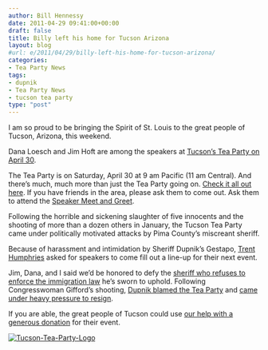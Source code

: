 ```yaml
---
author: Bill Hennessy
date: 2011-04-29 09:41:00+00:00
draft: false
title: Billy left his home for Tucson Arizona
layout: blog
#url: e/2011/04/29/billy-left-his-home-for-tucson-arizona/
categories:
- Tea Party News
tags:
- dupnik
- Tea Party News
- tucson tea party
type: "post"
---
```


I am so proud to be bringing the Spirit of St. Louis to the great people of Tucson, Arizona, this weekend.

Dana Loesch and Jim Hoft are among the speakers at [Tucson’s Tea Party on April 30](https://www.tucsonteaparty.org/). 

The Tea Party is on Saturday, April 30 at 9 am Pacific (11 am Central). And there’s much, much more than just the Tea Party going on. [Check it all out here](https://ttpdaily.com/wp-content/uploads/2011/04/April-Flyer.pdf). If you have friends in the area, please ask them to come out. Ask them to attend the [Speaker Meet and Greet](https://www.tucsonteaparty.org/p/2010-ballot-propostions.html). 

Following the horrible and sickening slaughter of five innocents and the shooting of more than a dozen others in January, the Tucson Tea Party came under politically motivated attacks by Pima County’s miscreant sheriff. 

Because of harassment and intimidation by Sheriff Dupnik’s Gestapo, [Trent Humphries](https://arizonateaparty.ning.com/profile/TrentHumphries) asked for speakers to come fill out a line-up for their next event. 

Jim, Dana, and I said we’d be honored to defy the [sheriff who refuses to enforce the immigration law](https://patdollard.com/2011/01/flashback-during-illegal-immigration-debate-sheriff-calls-arizona-immigration-law-and-legislatures-passage-of-it-racist/) he’s sworn to uphold. Following Congresswoman Gifford’s shooting, [Dupnik blamed the Tea Party](https://hennessysview.com/crime/a-national-day-of-shame/) and [came under heavy pressure to resign](https://nation.foxnews.com/arizona-shooting-rampage/2011/01/12/calls-mount-sheriff-dupnik-s-resignation). 

If you are able, the great people of Tucson could use [our help with a generous donation](https://www.paypal.com/us/cgi-bin/webscr?cmd=_flow&SESSION=dsie4QmMgC5I9UYZxWTZT2uAURIJIZv0BB0mUAa2zenMtKwrBxuXdOrP-S4&dispatch=5885d80a13c0db1f8e263663d3faee8d5863a909c4bb5aeebb52c6e1151bdaa9) for their event. 

[![Tucson-Tea-Party-Logo](https://hennessysview.com/wp-content/uploads/2011/04/Tucson-Tea-Party-Logo_thumb.jpg)
](https://hennessysview.com/wp-content/uploads/2011/04/Tucson-Tea-Party-Logo.jpg)
